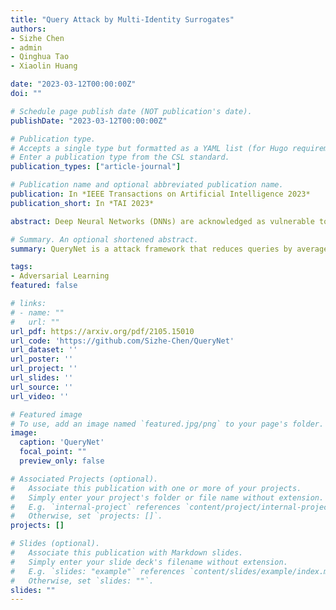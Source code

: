 ```yaml
---
title: "Query Attack by Multi-Identity Surrogates"
authors:
- Sizhe Chen
- admin
- Qinghua Tao
- Xiaolin Huang

date: "2023-03-12T00:00:00Z"
doi: ""

# Schedule page publish date (NOT publication's date).
publishDate: "2023-03-12T00:00:00Z"

# Publication type.
# Accepts a single type but formatted as a YAML list (for Hugo requirements).
# Enter a publication type from the CSL standard.
publication_types: ["article-journal"]

# Publication name and optional abbreviated publication name.
publication: In *IEEE Transactions on Artificial Intelligence 2023*
publication_short: In *TAI 2023*

abstract: Deep Neural Networks (DNNs) are acknowledged as vulnerable to adversarial attacks, while the existing black-box attacks require extensive queries on the victim DNN to achieve high success rates. For query-efﬁciency, surrogate models of the victim are used to generate transferable Adversarial Examples (AEs) because of their Gradient Similarity (GS) , i.e., surrogates’ attack gradients are similar to the victim’s ones. However, it is generally neglected to exploit their similarity on outputs, namely the Prediction Similarity (PS) , to ﬁlter out inefﬁcient queries by surrogates without querying the victim. To jointly utilize and also optimize surrogates’ GS and PS, we develop QueryNet, a uniﬁed attack framework that can signiﬁcantly reduce queries. QueryNet creatively attacks by multi-identity surrogates, i.e., crafts several AEs for one sample by different surrogates, and also uses surrogates to decide on the most promising AE for the query. After that, the victim’s query feedback is accumulated to optimize not only surrogates’ parameters but also their architectures, enhancing both the GS and the PS. Although QueryNet has no access to pre-trained surrogates’ prior, it reduces queries by averagely about an order of magnitude compared to alternatives within an acceptable time, according to our comprehensive experiments 11 victims (including two commercial models) on MNIST/CIFAR10/ImageNet, allowing only 8-bit image queries, and no access to the victim’s training data.

# Summary. An optional shortened abstract.
summary: QueryNet is a attack framework that reduces queries by averagely about an order of magnitude compared to alternatives within an acceptable time, according to comprehensive experiments 11 victims on MNIST/CIFAR10/ImageNet, allowing only 8-bit image queries, and no access to the victim’s training data.

tags:
- Adversarial Learning
featured: false

# links:
# - name: ""
#   url: ""
url_pdf: https://arxiv.org/pdf/2105.15010
url_code: 'https://github.com/Sizhe-Chen/QueryNet'
url_dataset: ''
url_poster: ''
url_project: ''
url_slides: ''
url_source: ''
url_video: ''

# Featured image
# To use, add an image named `featured.jpg/png` to your page's folder. 
image:
  caption: 'QueryNet'
  focal_point: ""
  preview_only: false

# Associated Projects (optional).
#   Associate this publication with one or more of your projects.
#   Simply enter your project's folder or file name without extension.
#   E.g. `internal-project` references `content/project/internal-project/index.md`.
#   Otherwise, set `projects: []`.
projects: []

# Slides (optional).
#   Associate this publication with Markdown slides.
#   Simply enter your slide deck's filename without extension.
#   E.g. `slides: "example"` references `content/slides/example/index.md`.
#   Otherwise, set `slides: ""`.
slides: ""
---
```


